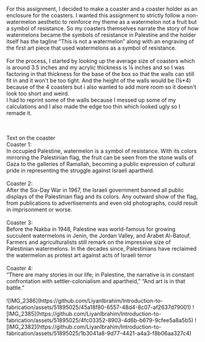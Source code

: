 For this assignment, I decided to make a coaster and a coaster holder as an enclosure for the coasters. I wanted this assignment to strictly follow a non-watermelon aesthetic to reinforce my theme as a watermelon not a fruit but a symbol of resistance. So my coasters themselves narrate the story of how watermelons became the symbols of resistance in Palestine and the holder itself has the tagline “This is not a watermelon” along with an engraving of the first art piece that used watermelons as a symbol of resistance. 
</br>
</br>
For the process, I started by looking up the average size of coasters which is around 3.5 inches and my acrylic thickness is ⅛ inches and so I was factoring in that thickness for the base of the box so that the walls can still fit in and it won't be too tight. And the height of the walls would be (⅛*4) because of the 4 coasters but i also wanted to add more room so it doesn't look too short and weird. 
</br> 
I had to reprint some of the walls because I messed up some of my calculations and I also made the edge too thin which looked ugly so I remade it. 

</br> 
</br> 
Text on the coaster </br> 
Coaster 1: </br> 
In occupied Palestine, watermelon is a symbol of resistance. With its colors mirroring the Palestinian flag, the fruit can be seen from the stone walls of Gaza to the galleries of Ramallah,  becoming a public expression of cultural pride in representing the struggle against Israeli apartheid.
</br> </br> 
Coaster 2: </br> 
After the Six-Day War in 1967, the Israeli government banned all public displays of the Palestinian flag and its colors. Any outward show of the flag, from publications to advertisements and even old photographs, could result in imprisonment or worse.
</br> </br> 
Coaster 3: </br> 
Before the Nakba in 1948, Palestine was world-famous for growing succulent watermelons in Jenin, the Jordan Valley, and Arabet Al-Batouf. Farmers and agriculturalists still remark on the impressive size of Palestinian watermelons. In the decades since, Palestinians have reclaimed the watermelon as protest art against acts of Israeli terror
</br> </br> 
Coaster 4: </br> 
“There are many stories in our life; in Palestine, the narrative is in constant confrontation with settler-colonialism and apartheid,” 
“And art is in that battle.”
</br> </br> 
![IMG_2386](https://github.com/LiyanIbrahim/Introduction-to-fabrication/assets/51895025/45a18f80-6557-48d4-8c07-af2637d79001)
![IMG_2385](https://github.com/LiyanIbrahim/Introduction-to-fabrication/assets/51895025/4fc03352-8903-4d6b-b679-9cfee5a8a5b5)
![IMG_2382](https://github.com/LiyanIbrahim/Introduction-to-fabrication/assets/51895025/1b3041a8-9d77-4421-a4a3-f8b06aa327c4)
